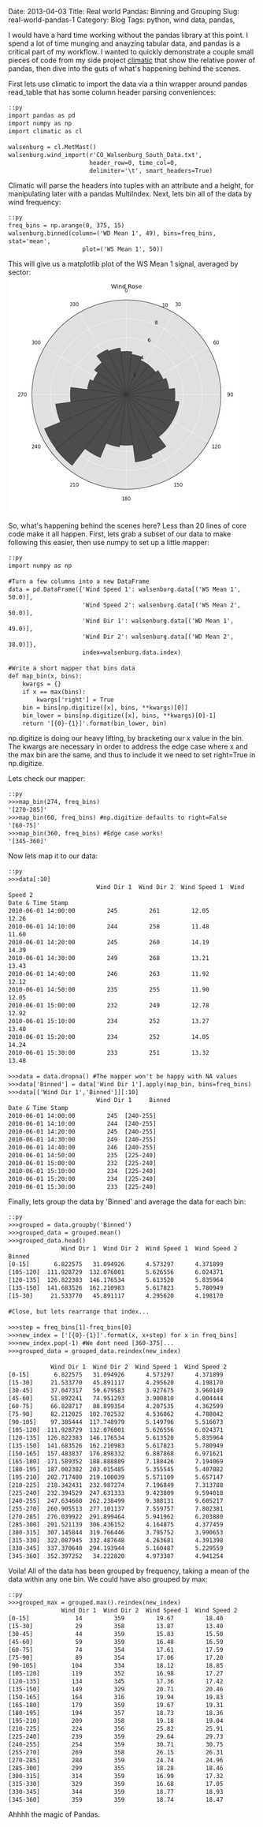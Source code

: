 Date: 2013-04-03
Title: Real world Pandas: Binning and Grouping
Slug: real-world-pandas-1
Category: Blog
Tags: python, wind data, pandas, 

I would have a hard time working without the pandas library at this point. I spend a lot of time munging and anayzing tabular data, and pandas is a critical part of my workflow. I wanted to quickly demonstrate a couple small pieces of code from my side project [climatic](https://github.com/wrobstory/climatic) that show the relative power 
of pandas, then dive into the guts of what's happening behind the scenes. 

First lets use climatic to import the data via a thin wrapper around pandas read_table that has some column header parsing conveniences: 

    ::py
    import pandas as pd
    import numpy as np
    import climatic as cl

    walsenburg = cl.MetMast()
    walsenburg.wind_import(r'CO_Walsenburg_South_Data.txt', 
                           header_row=0, time_col=0, 
                           delimiter='\t', smart_headers=True)
                           
Climatic will parse the headers into tuples with an attribute and a height, for manipulating later with a pandas MultiIndex. Next, lets bin all of the data by wind frequency:

    ::py
    freq_bins = np.arange(0, 375, 15)
    walsenburg.binned(column=('WD Mean 1', 49), bins=freq_bins, stat='mean', 
                         plot=('WS Mean 1', 50))

This will give us a matplotlib plot of the WS Mean 1 signal, averaged by sector: 
![link this](./static/images/frequency_binned.png)

So, what's happening behind the scenes here? Less than 20 lines of core code make it all happen. First, lets grab a subset of our data to make following this easier, then use numpy to set up a little mapper: 

    ::py
    import numpy as np
    
    #Turn a few columns into a new DataFrame
    data = pd.DataFrame({'Wind Speed 1': walsenburg.data[('WS Mean 1', 50.0)], 
                         'Wind Speed 2': walsenburg.data[('WS Mean 2', 50.0)], 
                         'Wind Dir 1': walsenburg.data[('WD Mean 1', 49.0)],
                         'Wind Dir 2': walsenburg.data[('WD Mean 2', 38.0)]}, 
                         index=walsenburg.data.index)
    
    #Write a short mapper that bins data
    def map_bin(x, bins):
        kwargs = {}
        if x == max(bins):
            kwargs['right'] = True
        bin = bins[np.digitize([x], bins, **kwargs)[0]]
        bin_lower = bins[np.digitize([x], bins, **kwargs)[0]-1]
        return '[{0}-{1}]'.format(bin_lower, bin)
        
np.digitize is doing our heavy lifting, by bracketing our x value in the bin. The kwargs are necessary in order to address the edge case where x and the max bin are the same, and thus to include it we need to set right=True in np.digitize.

Lets check our mapper: 

    ::py
    >>>map_bin(274, freq_bins)
    '[270-285]'
    >>>map_bin(60, freq_bins) #np.digitize defaults to right=False
    '[60-75]'
    >>>map_bin(360, freq_bins) #Edge case works!
    '[345-360]'
    
Now lets map it to our data:

    ::py
    >>>data[:10]
                             Wind Dir 1  Wind Dir 2  Wind Speed 1  Wind Speed 2
    Date & Time Stamp                                                      
    2010-06-01 14:00:00         245         261         12.05         12.26
    2010-06-01 14:10:00         244         258         11.48         11.60
    2010-06-01 14:20:00         245         260         14.19         14.39
    2010-06-01 14:30:00         249         268         13.21         13.43
    2010-06-01 14:40:00         246         263         11.92         12.12
    2010-06-01 14:50:00         235         255         11.90         12.05
    2010-06-01 15:00:00         232         249         12.78         12.92
    2010-06-01 15:10:00         234         252         13.27         13.40
    2010-06-01 15:20:00         234         252         14.05         14.24
    2010-06-01 15:30:00         233         251         13.32         13.48
    
    >>>data = data.dropna() #The mapper won't be happy with NA values
    >>>data['Binned'] = data['Wind Dir 1'].apply(map_bin, bins=freq_bins)
    >>>data[['Wind Dir 1','Binned']][:10]
                             Wind Dir 1     Binned
    Date & Time Stamp                         
    2010-06-01 14:00:00         245  [240-255]
    2010-06-01 14:10:00         244  [240-255]
    2010-06-01 14:20:00         245  [240-255]
    2010-06-01 14:30:00         249  [240-255]
    2010-06-01 14:40:00         246  [240-255]
    2010-06-01 14:50:00         235  [225-240]
    2010-06-01 15:00:00         232  [225-240]
    2010-06-01 15:10:00         234  [225-240]
    2010-06-01 15:20:00         234  [225-240]
    2010-06-01 15:30:00         233  [225-240]
    
Finally, lets group the data by 'Binned' and average the data for each bin: 

    ::py
    >>>grouped = data.groupby('Binned')
    >>>grouped_data = grouped.mean()
    >>>grouped_data.head() 
                   Wind Dir 1  Wind Dir 2  Wind Speed 1  Wind Speed 2
    Binned                                                       
    [0-15]       6.822575   31.094926      4.573297      4.371899
    [105-120]  111.928729  132.076001      5.626556      6.024371
    [120-135]  126.822383  146.176534      5.613520      5.835964
    [135-150]  141.683526  162.210983      5.617823      5.780949
    [15-30]     21.533770   45.891117      4.295620      4.198170
    
    #Close, but lets rearrange that index...
    
    >>>step = freq_bins[1]-freq_bins[0]
    >>>new_index = ['[{0}-{1}]'.format(x, x+step) for x in freq_bins]
    >>>new_index.pop(-1) #We dont need [360-375]...
    >>>grouped_data = grouped_data.reindex(new_index)
    
                Wind Dir 1  Wind Dir 2  Wind Speed 1  Wind Speed 2
    [0-15]       6.822575   31.094926      4.573297      4.371899
    [15-30]     21.533770   45.891117      4.295620      4.198170
    [30-45]     37.047317   59.679583      3.927675      3.960149
    [45-60]     51.892241   74.951293      3.900810      4.004444
    [60-75]     66.828717   88.899354      4.207535      4.362599
    [75-90]     82.212025  102.702532      4.536062      4.788042
    [90-105]    97.385444  117.748979      5.149796      5.516673
    [105-120]  111.928729  132.076001      5.626556      6.024371
    [120-135]  126.822383  146.176534      5.613520      5.835964
    [135-150]  141.683526  162.210983      5.617823      5.780949
    [150-165]  157.483837  176.898332      6.887868      6.971621
    [165-180]  171.589352  188.888889      7.188426      7.194069
    [180-195]  187.002382  203.015485      5.355545      5.407082
    [195-210]  202.717400  219.100039      5.571109      5.657147
    [210-225]  218.342431  232.987274      7.196849      7.313788
    [225-240]  232.394529  247.631333      9.423809      9.594018
    [240-255]  247.634660  262.238499      9.388131      9.605217
    [255-270]  260.905513  277.101137      7.559757      7.802381
    [270-285]  276.039922  291.899464      5.941962      6.203880
    [285-300]  291.521139  306.436152      4.164875      4.377459
    [300-315]  307.145844  319.766446      3.795752      3.990653
    [315-330]  322.087945  332.487648      4.263681      4.391398
    [330-345]  337.370640  294.193944      5.160487      5.229559
    [345-360]  352.397252   34.222820      4.973387      4.941254

Voila! All of the data has been grouped by frequency, taking a mean of the data within any one bin. We could have also grouped by max: 

    ::py
    >>>grouped_max = grouped.max().reindex(new_index)
                   Wind Dir 1  Wind Dir 2  Wind Speed 1  Wind Speed 2
    [0-15]             14         359         19.67         18.40
    [15-30]            29         358         13.87         13.40
    [30-45]            44         359         15.83         15.50
    [45-60]            59         359         16.48         16.59
    [60-75]            74         354         17.61         17.59
    [75-90]            89         354         17.06         17.20
    [90-105]          104         334         18.12         18.85
    [105-120]         119         352         16.98         17.27
    [120-135]         134         345         17.36         17.42
    [135-150]         149         329         20.71         20.46
    [150-165]         164         316         19.94         19.83
    [165-180]         179         359         19.67         19.31
    [180-195]         194         357         18.73         18.36
    [195-210]         209         358         19.18         19.04
    [210-225]         224         356         25.82         25.91
    [225-240]         239         359         29.64         29.73
    [240-255]         254         359         30.71         30.75
    [255-270]         269         358         26.15         26.31
    [270-285]         284         359         24.74         24.96
    [285-300]         299         355         18.28         18.46
    [300-315]         314         359         16.99         17.32
    [315-330]         329         359         16.68         17.05
    [330-345]         344         359         18.77         18.93
    [345-360]         359         359         18.74         18.47
    
Ahhhh the magic of Pandas. 